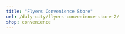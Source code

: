 ```yaml
---
title: "Flyers Convenience Store"
url: /daly-city/flyers-convenience-store-2/
shop: convenience
---
```

